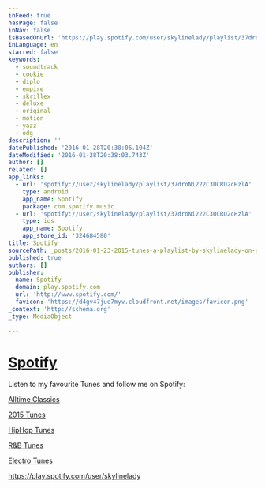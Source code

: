 ```yaml
---
inFeed: true
hasPage: false
inNav: false
isBasedOnUrl: 'https://play.spotify.com/user/skylinelady/playlist/37droNi222C30CRU2cHzlA?play=true&utm_source=open.spotify.com&utm_medium=open'
inLanguage: en
starred: false
keywords:
  - soundtrack
  - cookie
  - diplo
  - empire
  - skrillex
  - deluxe
  - original
  - motion
  - yazz
  - odg
description: ''
datePublished: '2016-01-28T20:38:06.104Z'
dateModified: '2016-01-28T20:38:03.743Z'
author: []
related: []
app_links:
  - url: 'spotify://user/skylinelady/playlist/37droNi222C30CRU2cHzlA'
    type: android
    app_name: Spotify
    package: com.spotify.music
  - url: 'spotify://user/skylinelady/playlist/37droNi222C30CRU2cHzlA'
    type: ios
    app_name: Spotify
    app_store_id: '324684580'
title: Spotify
sourcePath: _posts/2016-01-23-2015-tunes-a-playlist-by-skylinelady-on-spotify.md
published: true
authors: []
publisher:
  name: Spotify
  domain: play.spotify.com
  url: 'http://www.spotify.com/'
  favicon: 'https://d4gv47jue7myv.cloudfront.net/images/favicon.png'
_context: 'http://schema.org'
_type: MediaObject

---
```

# [Spotify][0]

Listen to my favourite Tunes and follow me on Spotify:

[Alltime Classics][1]

[2015 Tunes][2]

[HipHop Tunes][3]

[R&B Tunes][4]

[Electro Tunes][5]

https://play.spotify.com/user/skylinelady

[0]: https://play.spotify.com/user/skylinelady
[1]: https://play.spotify.com/user/skylinelady/playlist/2bYRcBtyYt4DBREWnEsxy8
[2]: https://play.spotify.com/user/skylinelady/playlist/37droNi222C30CRU2cHzlA
[3]: https://play.spotify.com/user/skylinelady/playlist/0l23964oUbSOVAyozFjNAb
[4]: https://play.spotify.com/user/skylinelady/playlist/1QXOXOxWF4Zd4KjKoT1HWz
[5]: https://play.spotify.com/user/skylinelady/playlist/4J1aEN5b0gRupz73VdzBUd